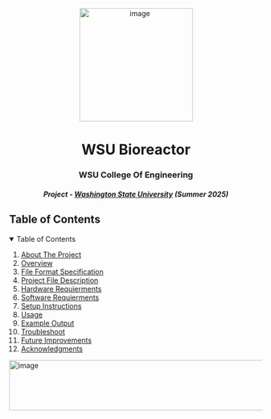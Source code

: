 <p align="center"> 
<img width="225" height="225" alt="image" src="https://github.com/user-attachments/assets/d17d2acc-f795-433c-b252-b9756e165302" />
</p>
<h1 align="center"> WSU Bioreactor </h1>
<h3 align="center"> WSU College Of Engineering </h3>
<h5 align="center"> Project - <a href="https://wsu.edu//">Washington State University</a> (Summer 2025) </h5>

<!-- TABLE OF CONTENTS -->
<h2 id="table-of-contents">  Table of Contents</h2>

<details open="open">
  <summary>Table of Contents</summary>
  <ol>
    <li><a href="#about-the-project"> About The Project</a></li>
    <li><a href="#overview"> Overview</a></li>
    <li><a href="#file-format-specification"> File Format Specification</a></li>
    <li><a href="#project-file-description"> Project File Description</a></li>
    <li><a href="#hardware-requierments"> Hardware Requierments</a></li>
    <li><a href="#software-requierments"> Software Requierments</a></li>
    <li><a href="#setup-instructions"> Setup Instructions</a></li>
    <li><a href="#usage"> Usage </a></li>
    <li><a href="#example-output"> Example Output </a></li>
    <li><a href="#Troubleshoot"> Troubleshoot </a></li>
    <li><a href="#future-improvements"> Future Improvements </a></li>
    <li><a href="#Acknowledgements"> Acknowledgments </a></li>
  </ol>
</details> <img width="100000" height="100" alt="image" src="https://github.com/user-attachments/assets/473576a0-f67b-4246-8ec2-2aa34283e347" />
